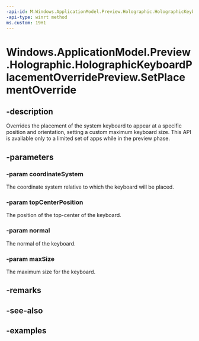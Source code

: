 ```yaml
---
-api-id: M:Windows.ApplicationModel.Preview.Holographic.HolographicKeyboardPlacementOverridePreview.SetPlacementOverride(Windows.Perception.Spatial.SpatialCoordinateSystem,Windows.Foundation.Numerics.Vector3,Windows.Foundation.Numerics.Vector3,Windows.Foundation.Numerics.Vector2)
-api-type: winrt method
ms.custom: 19H1
---
```


<!-- Method syntax.
public void HolographicKeyboardPlacementOverridePreview.SetPlacementOverride(SpatialCoordinateSystem coordinateSystem, Vector3 topCenterPosition, Vector3 normal, Vector2 maxSize)
-->

# Windows.ApplicationModel.Preview.Holographic.HolographicKeyboardPlacementOverridePreview.SetPlacementOverride

## -description
Overrides the placement of the system keyboard to appear at a specific position and orientation, setting a custom maximum keyboard size. This API is available only to a limited set of apps while in the preview phase.

## -parameters
### -param coordinateSystem
The coordinate system relative to which the keyboard will be placed.

### -param topCenterPosition
The position of the top-center of the keyboard.

### -param normal
The normal of the keyboard.

### -param maxSize
The maximum size for the keyboard.

## -remarks

## -see-also

## -examples

